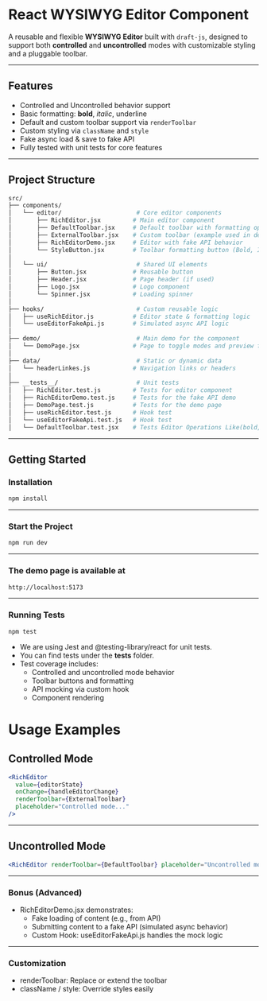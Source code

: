 # React WYSIWYG Editor Component

A reusable and flexible **WYSIWYG Editor** built with `draft-js`, designed to support both **controlled** and **uncontrolled** modes with customizable styling and a pluggable toolbar.

---

## Features

- Controlled and Uncontrolled behavior support
- Basic formatting: **bold**, _italic_, underline
- Default and custom toolbar support via `renderToolbar`
- Custom styling via `className` and `style`
- Fake async load & save to fake API
- Fully tested with unit tests for core features

---

## Project Structure

```graphql
src/
├── components/
│   └── editor/                     # Core editor components
│       ├── RichEditor.jsx         # Main editor component
│       ├── DefaultToolbar.jsx     # Default toolbar with formatting options
│       ├── ExternalToolbar.jsx    # Custom toolbar (example used in demo)
│       ├── RichEditorDemo.jsx     # Editor with fake API behavior
│       └── StyleButton.jsx        # Toolbar formatting button (Bold, Italic, etc.)
│
│   └── ui/                         # Shared UI elements
│       ├── Button.jsx             # Reusable button
│       ├── Header.jsx             # Page header (if used)
│       ├── Logo.jsx               # Logo component
│       └── Spinner.jsx            # Loading spinner
│
├── hooks/                          # Custom reusable logic
│   ├── useRichEditor.js           # Editor state & formatting logic
│   └── useEditorFakeApi.js        # Simulated async API logic
│
├── demo/                           # Main demo for the component
│   └── DemoPage.jsx               # Page to toggle modes and preview features
│
├── data/                           # Static or dynamic data
│   └── headerLinkes.js            # Navigation links or headers
│
├── __tests__/                      # Unit tests
│   ├── RichEditor.test.js         # Tests for editor component
│   ├── RichEditorDemo.test.js     # Tests for the fake API demo
│   ├── DemoPage.test.js           # Tests for the demo page
│   ├── useRichEditor.test.js      # Hook test
│   └── useEditorFakeApi.test.js   # Hook test
│   └── DefaultToolbar.test.jsx    # Tests Editor Operations Like(bold, italic,underline)

```

---

## Getting Started

### Installation

```bash
npm install

```

---

### Start the Project

```bash
npm run dev

```

---

### The demo page is available at

```bash
http://localhost:5173

```

---

### Running Tests

```bash
npm test

```

- We are using Jest and @testing-library/react for unit tests.
- You can find tests under the **tests** folder.
- Test coverage includes:
  - Controlled and uncontrolled mode behavior
  - Toolbar buttons and formatting
  - API mocking via custom hook
  - Component rendering

# Usage Examples

## Controlled Mode

```jsx
<RichEditor
  value={editorState}
  onChange={handleEditorChange}
  renderToolbar={ExternalToolbar}
  placeholder="Controlled mode..."
/>
```

---

## Uncontrolled Mode

```jsx
<RichEditor renderToolbar={DefaultToolbar} placeholder="Uncontrolled mode." />
```

---

### Bonus (Advanced)

- RichEditorDemo.jsx demonstrates:
  - Fake loading of content (e.g., from API)
  - Submitting content to a fake API (simulated async behavior)
  - Custom Hook: useEditorFakeApi.js handles the mock logic

---

### Customization

- renderToolbar: Replace or extend the toolbar
- className / style: Override styles easily
